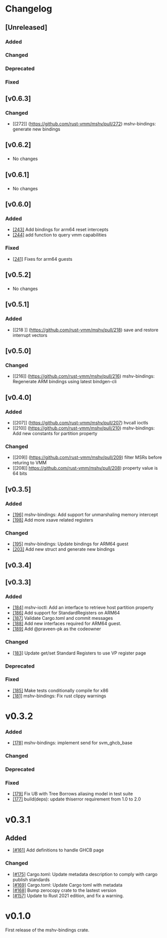 # Changelog
## [Unreleased]

### Added

### Changed

### Deprecated

### Fixed

## [v0.6.3]

### Changed
* [[272]] (https://github.com/rust-vmm/mshv/pull/272) mshv-bindings: generate new bindings

## [v0.6.2]

###
* No changes

## [v0.6.1]

###
* No changes

## [v0.6.0]

### Added
* [[243]](https://github.com/rust-vmm/mshv/pull/243) Add bindings for arm64 reset intercepts
* [[244]](https://github.com/rust-vmm/mshv/pull/244) add function to query vmm capabilities

### Fixed
* [[241]](https://github.com/rust-vmm/mshv/pull/241) Fixes for arm64 guests

## [v0.5.2]

###
* No changes

## [v0.5.1]

### Added
* [[218 ]] (https://github.com/rust-vmm/mshv/pull/218) save and restore interrupt vectors

## [v0.5.0]

### Changed
* [[216]] (https://github.com/rust-vmm/mshv/pull/216) mshv-bindings: Regenerate ARM bindings using latest bindgen-cli

## [v0.4.0]

### Added
* [[207]] (https://github.com/rust-vmm/mshv/pull/207) hvcall ioctls
* [[210]] (https://github.com/rust-vmm/mshv/pull/210) mshv-bindings: Add new constants for partition property

### Changed
* [[209]] (https://github.com/rust-vmm/mshv/pull/209) filter MSRs before returing to VMM
* [[208]] https://github.com/rust-vmm/mshv/pull/208) property value is 64 bits

## [v0.3.5]

### Added
* [[196]](https://github.com/rust-vmm/mshv/pull/196) mshv-bindings: Add support for unmarshaling memory intercept
* [[198]](https://github.com/rust-vmm/mshv/pull/198) Add more xsave related registers

### Changed
* [[195]](https://github.com/rust-vmm/mshv/pull/195) mshv-bindings: Update bindings for ARM64 guest
* [[203]](https://github.com/rust-vmm/mshv/pull/203) Add new struct and generate new bindings

## [v0.3.4]

## [v0.3.3]

### Added
* [[184]](https://github.com/rust-vmm/mshv/pull/184) mshv-ioctl: Add an interface to retrieve host partition property
* [[186]](https://github.com/rust-vmm/mshv/pull/186) Add support for StandardRegisters on ARM64
* [[187]](https://github.com/rust-vmm/mshv/pull/187) Validate Cargo.toml and commit messages
* [[188]](https://github.com/rust-vmm/mshv/pull/188) Add new interfaces required for ARM64 guest.
* [[189]](https://github.com/rust-vmm/mshv/pull/189) Add @praveen-pk as the codeowner

### Changed
* [[183]](https://github.com/rust-vmm/mshv/pull/183) Update get/set Standard Registers to use VP register page

### Deprecated

### Fixed
* [[185]](https://github.com/rust-vmm/mshv/pull/185) Make tests conditionally compile for x86
* [[181]](https://github.com/rust-vmm/mshv/pull/181) mshv-bindings: Fix rust clippy warnings

# v0.3.2

### Added
- [[178]](https://github.com/rust-vmm/mshv/pull/178) mshv-bindings: implement send for svm_ghcb_base

### Changed

### Deprecated

### Fixed

- [[179]](https://github.com/rust-vmm/mshv/pull/179) Fix UB with Tree Borrows aliasing model in test suite
- [[177]](https://github.com/rust-vmm/mshv/pull/177) build(deps): update thiserror requirement from 1.0 to 2.0

# v0.3.1

## Added

- [[#161]](https://github.com/rust-vmm/mshv/pull/161) Add definitions to handle GHCB page

### Changed

- [[#175]](https://github.com/rust-vmm/mshv/pull/175) Cargo.toml: Update metadata description to comply with cargo publish standards
- [[#169]](https://github.com/rust-vmm/mshv/pull/169) Cargo.toml: Update Cargo toml with metadata
- [[#168]](https://github.com/rust-vmm/mshv/pull/168) Bump zerocopy crate to the lastest version
- [[#157]](https://github.com/rust-vmm/mshv/pull/157) Update to Rust 2021 edition, and fix a warning.
# v0.1.0

First release of the mshv-bindings crate.
